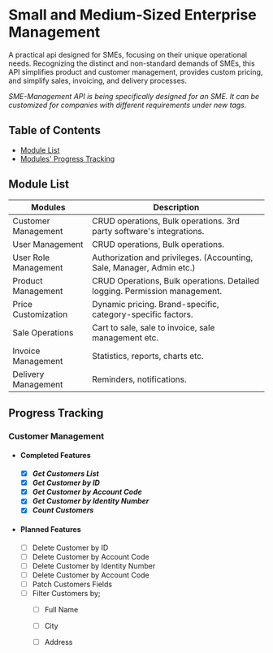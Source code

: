 # Small and Medium-Sized Enterprise Management
A practical api designed for SMEs, focusing on their unique operational needs. Recognizing the distinct and non-standard demands of SMEs, this API simplifies product and customer management, provides custom pricing, and simplify sales, invoicing, and delivery processes.

*SME-Management API is being specifically designed for an SME. It can be customized for companies with different requirements under new tags.*

## Table of Contents

<!-- - [Installation](#installation) -->
<!-- - [Usage](#usage) -->
- [Module List](#module-list)
- [Modules' Progress Tracking](#progress-tracking)
<!-- - [Planned Features](#planned-features) -->
<!-- - [Completed Features](#completed-features) -->
<!-- - [Modules](#modules) -->

<!-- - [License](#license) -->

## Module List

| Modules				| Description 																	|
|-----------------------|-------------------------------------------------------------------------------|
| Customer Management	| CRUD operations, Bulk operations. 3rd party software's integrations.			|
| User Management		| CRUD operations, Bulk operations.												|
| User Role Management	| Authorization and privileges. (Accounting, Sale, Manager, Admin etc.)			|
| Product Management	| CRUD Operations, Bulk operations. Detailed logging. Permission management.	|
| Price Customization	| Dynamic pricing. Brand-specific, category-specific factors.					|
| Sale Operations		| Cart to sale, sale to invoice, sale management etc.							|
| Invoice Management	| Statistics, reports, charts etc.												|
| Delivery Management	| Reminders, notifications.														|

## Progress Tracking
### Customer Management
- #### Completed Features
	- [x] ***Get Customers List***
	- [x] ***Get Customer by ID***
	- [x] ***Get Customer by Account Code***
	- [x] ***Get Customer by Identity Number***
 	- [x] ***Count Customers*** 

- #### Planned Features
	- [ ] Delete Customer by ID
	- [ ] Delete Customer by Account Code
	- [ ] Delete Customer by Identity Number
	- [ ] Delete Customer by Account Code
	- [ ] Patch Customers Fields
	- [ ] Filter Customers by;
		- [ ] Full Name
		- [ ] City
		- [ ] Address

		
	 	

